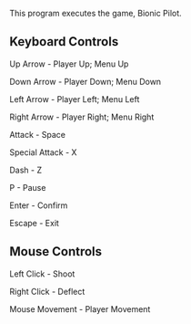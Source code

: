This program executes the game, Bionic Pilot. 

## Keyboard Controls ##
  
Up Arrow - Player Up; Menu Up

Down Arrow - Player Down; Menu Down

Left Arrow - Player Left; Menu Left

Right Arrow - Player Right; Menu Right

Attack - Space

Special Attack - X

Dash - Z

P - Pause

Enter - Confirm

Escape - Exit

## Mouse Controls ##

Left Click - Shoot

Right Click - Deflect

Mouse Movement - Player Movement
